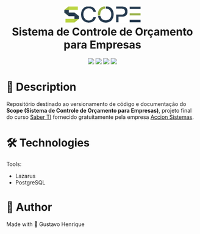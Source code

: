 <h1 align="center">
    <img src="github-assets/scope-logo-final.png" width="200"/>
    <br>
    Sistema de Controle de Orçamento para Empresas
</h1>



<div align="center">
    <img src="https://img.shields.io/github/languages/top/gustavohps10/scope-lazarus?color=BBD540"/>
    <img src="https://img.shields.io/github/commit-activity/w/Gustavohps10/scope-lazarus?color=BBD540"/>
    <img src="https://img.shields.io/github/created-at/gustavohps10/scope-lazarus?color=24394E"/>
    <img src="https://img.shields.io/github/license/gustavohps10/scope-lazarus?color=24394E"/>
</div>

# :page_with_curl: Description
<p>
Repositório destinado ao versionamento de código e documentação do <b>Scope (Sistema de Controle de Orçamento para Empresas)</b>, projeto final do curso <a target="_blank" href="https://www.softwarebymaringa.com.br/realizacao/235/saber_ti.html">Saber TI</a> fornecido gratuitamente pela empresa <a target="_blank" href="https://accion.com.br/">Accion Sistemas</a>.
</p>

# :hammer_and_wrench: Technologies
Tools:
- Lazarus
- PostgreSQL

# :adult: Author
Made with 💜 Gustavo Henrique
